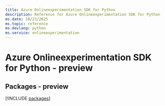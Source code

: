 ```yaml
---
title: Azure Onlineexperimentation SDK for Python
description: Reference for Azure Onlineexperimentation SDK for Python
ms.date: 10/23/2025
ms.topic: reference
ms.devlang: python
ms.service: onlineexperimentation
---
```

# Azure Onlineexperimentation SDK for Python - preview
## Packages - preview
[!INCLUDE [packages](onlineexperimentation-index.md)]